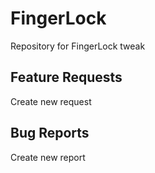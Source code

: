 # FingerLock
Repository for FingerLock tweak

## Feature Requests

Create new request

## Bug Reports

Create new report
